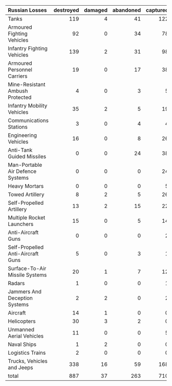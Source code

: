 | Russian Losses                    |   destroyed |   damaged |   abandoned |   captured |   total |
|:----------------------------------|------------:|----------:|------------:|-----------:|--------:|
| Tanks                             |         119 |         4 |          41 |        122 |     286 |
| Armoured Fighting Vehicles        |          92 |         0 |          34 |         78 |     204 |
| Infantry Fighting Vehicles        |         139 |         2 |          31 |         98 |     270 |
| Armoured Personnel Carriers       |          19 |         0 |          17 |         38 |      74 |
| Mine-Resistant Ambush Protected   |           4 |         0 |           3 |          5 |      12 |
| Infantry Mobility Vehicles        |          35 |         2 |           5 |         19 |      61 |
| Communications Stations           |           3 |         0 |           4 |          4 |      11 |
| Engineering Vehicles              |          16 |         0 |           8 |         26 |      50 |
| Anti-Tank Guided Missiles         |           0 |         0 |          24 |         38 |      62 |
| Man-Portable Air Defence Systems  |           0 |         0 |           0 |         24 |      24 |
| Heavy Mortars                     |           0 |         0 |           0 |          5 |       5 |
| Towed Artillery                   |           8 |         2 |           5 |         26 |      41 |
| Self-Propelled Artillery          |          13 |         2 |          15 |         22 |      52 |
| Multiple Rocket Launchers         |          15 |         0 |           5 |         14 |      34 |
| Anti-Aircraft Guns                |           0 |         0 |           0 |          2 |       2 |
| Self-Propelled Anti-Aircraft Guns |           5 |         0 |           3 |          1 |       9 |
| Surface-To-Air Missile Systems    |          20 |         1 |           7 |         12 |      40 |
| Radars                            |           1 |         0 |           0 |          1 |       2 |
| Jammers And Deception Systems     |           2 |         2 |           0 |          2 |       6 |
| Aircraft                          |          14 |         1 |           0 |          0 |      15 |
| Helicopters                       |          30 |         3 |           2 |          0 |      35 |
| Unmanned Aerial Vehicles          |          11 |         0 |           0 |          5 |      16 |
| Naval Ships                       |           1 |         2 |           0 |          0 |       3 |
| Logistics Trains                  |           2 |         0 |           0 |          0 |       2 |
| Trucks, Vehicles and Jeeps        |         338 |        16 |          59 |        168 |     581 |
| total                             |         887 |        37 |         263 |        710 |    1897 |